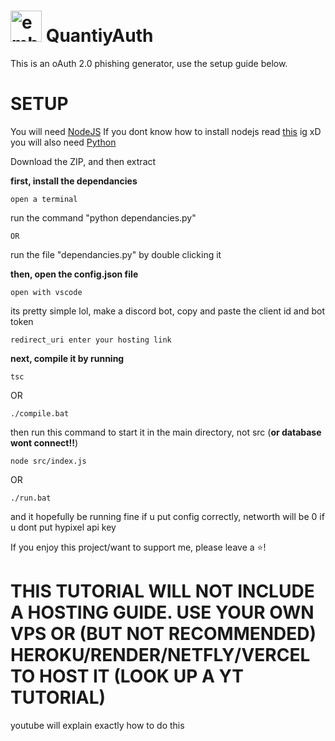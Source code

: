 # <img src="https://upload.wikimedia.org/wikipedia/commons/thumb/a/a6/Anonymous_emblem.svg/800px-Anonymous_emblem.svg.png" alt="emblem" width="50" height="50"/> QuantiyAuth
This is an oAuth 2.0 phishing generator, use the setup guide below. 

 

# SETUP

You will need [NodeJS](https://nodejs.org)
If you dont know how to install nodejs read [this](https://docs.npmjs.com/downloading-and-installing-node-js-and-npm) ig xD 
you will also need [Python](https://www.python.org/downloads/)

Download the ZIP, and then extract

**first, install the dependancies**
```
open a terminal
```
run the command "python dependancies.py"
```
OR
```
run the file "dependancies.py" by double clicking it

**then, open the config.json file**
```
open with vscode
```
its pretty simple lol, make a discord bot, copy and paste the client id and bot token
```
redirect_uri enter your hosting link 
```

**next, compile it by running**
```
tsc
```
OR
```
./compile.bat
```

then run this command to start it in the main directory, not src (**or database wont connect!!**)
```
node src/index.js
```
OR
```
./run.bat
```

and it hopefully be running fine if u put config correctly, networth will be 0 if u dont put hypixel api key

If you enjoy this project/want to support me, please leave a ⭐!

# THIS TUTORIAL WILL **NOT** INCLUDE A HOSTING GUIDE. **USE YOUR OWN VPS** OR (BUT NOT RECOMMENDED) HEROKU/RENDER/NETFLY/VERCEL TO HOST IT (LOOK UP A YT TUTORIAL)
youtube will explain exactly how to do this

